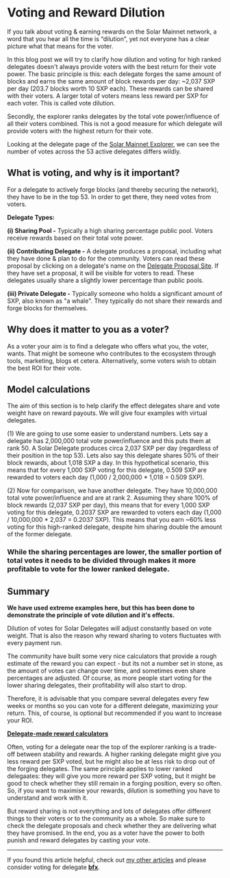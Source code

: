 # Voting and Reward Dilution

If you talk about voting & earning rewards on the Solar Mainnet network, a word that you hear all the time is “dilution”, yet not everyone has a clear picture what that means for the voter.

In this blog post we will try to clarify how dilution and voting for high ranked delegates doesn't always provide voters with the best return for their vote power. The basic principle is this: each delegate forges the same amount of blocks and earns the same amount of block rewards per day: ~2,037 SXP per day (203.7 blocks worth 10 SXP each). These rewards can be shared with their voters. A larger total of voters means less reward per SXP for each voter. This is called vote dilution. 

Secondly, the explorer ranks delegates by the total vote power/influence of all their voters combined. This is not a good measure for which delegate will provide voters with the highest return for their vote.

Looking at the delegate page of the [Solar Mainnet Explorer](https://explorer.solar.org/mainnet/delegates), we can see the number of votes across the 53 active delegates differs wildly.


## What is voting, and why is it important?

For a delegate to actively forge blocks (and thereby securing the network), they have to be in the top 53. In order to get there, they need votes from voters.

**Delegate Types:**

**(i) Sharing Pool -** Typically a high sharing percentage public pool. Voters receive rewards based on their total vote power.

**(ii) Contributing Delegate -** A delegate produces a proposal, including what they have done & plan to do for the community.  Voters can read these proposal by clicking on a delegate's name on the [Delegate Proposal Site](https://delegates.solar.org/).  If they have set a proposal, it will be visible for voters to read. These delegates usually share a slightly lower percentage than public pools.

**(iii) Private Delegate -** Typically someone who holds a significant amount of SXP, also known as "a whale". They typically do not share their rewards and forge blocks for themselves.


## Why does it matter to you as a voter? 

As a voter your aim is to find a delegate who offers what you, the voter, wants. That might be someone who contributes to the ecosystem through tools, marketing, blogs et cetera. Alternatively, some voters wish to obtain the best ROI for their vote.


## Model calculations

The aim of this section is to help clarify the effect delegates share and vote weight have on reward payouts. We will give four examples with virtual delegates.

(1) We are going to use some easier to understand numbers. Lets say a delegate has 2,000,000 total vote power/influence and this puts them at rank 50. A Solar Delegate produces circa 2,037 SXP per day (regardless of their position in the top 53). Lets also say this delegate shares 50% of their block rewards, about 1,018 SXP a day. In this hypothetical scenario, this means that for every 1,000 SXP voting for this delegate, 0.509 SXP are rewarded to voters each day (1,000 / 2,000,000 * 1,018 = 0.509 SXP).

(2) Now for comparison, we have another delegate. They have 10,000,000 total vote power/influence and are at rank 2. Assuming they share 100% of block rewards (2,037 SXP per day), this means that for every 1,000 SXP voting for this delegate, 0.2037 SXP are rewarded to voters each day (1,000 / 10,000,000 * 2,037 = 0.2037 SXP). This means that you earn ~60% less voting for this high-ranked delegate, despite him sharing double the amount of the former delegate.


### While the sharing percentages are lower, the smaller portion of total votes it needs to be divided through makes it more profitable to vote for the lower ranked delegate.


## Summary

**We have used extreme examples here, but this has been done to demonstrate the principle of vote dilution and it's effects.**

Dilution of votes for Solar Delegates will adjust constantly based on vote weight. That is also the reason why reward sharing to voters fluctuates with every payment run. 

The community have built some very nice calculators that provide a rough estimate of the reward you can expect - but its not a number set in stone, as the amount of votes can change over time, and sometimes even share percentages are adjusted. Of course, as more people start voting for the lower sharing delegates, their profitability will also start to drop. 

Therefore, it is advisable that you compare several delegates every few weeks or months so you can vote for a different delegate, maximizing your return. This, of course, is optional but recommended if you want to increase your ROI.

**[Delegate-made reward calculators](https://github.com/Bx64/Awesome-Solar#tools--resources-delegates)** 

Often, voting for a delegate near the top of the explorer ranking is a trade-off between stability and rewards. A higher ranking delegate might give you less reward per SXP voted, but he might also be at less risk to drop out of the forging delegates. The same principle applies to lower ranked delegaates: they will give you more reward per SXP voting, but it might be good to check whether they still remain in a forging position, every so often. So, if you want to maximise your rewards, dilution is something you have to understand and work with it.

But reward sharing is not everything and lots of delegates offer different things to their voters or to the community as a whole. So make sure to check the delegate proposals and check whether they are delivering what they have promised. In the end, you as a voter have the power to both punish and reward delegates by casting your vote.

---

If you found this article helpful, check out [my other articles](https://github.com/Bx64/Awesome-Solar/blob/main/awesome-blog/README.md) and please consider voting for delegate **[bfx](https://delegates.solar.org/sxp/delegates/bfx)**.